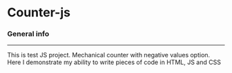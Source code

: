# Counter-js
### General info
***
This is test JS project. Mechanical counter with negative values option. Here I demonstrate my ability to write pieces of code in HTML, JS and CSS
